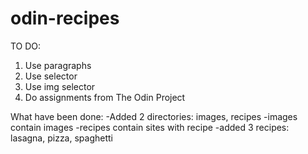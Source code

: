 # odin-recipes

 TO DO:
 1. Use paragraphs
 2. Use <a> selector
 3. Use img selector
 4. Do assignments from The Odin Project

 What have been done:
 -Added 2 directories: images, recipes
 -images contain images
 -recipes contain sites with recipe
 -added 3 recipes: lasagna, pizza, spaghetti
